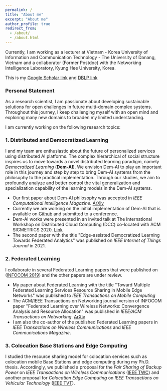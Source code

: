 ```yaml
---
permalink: /
title: "About me"
excerpt: "About me"
author_profile: true
redirect_from: 
  - /about/
  - /about.html
---
```


Currently, I am working as a lecturer at  Vietnam - Korea University of Information and Communication Technology - The University of Danang, Vietnam 
and a collaborator (Former Postdoc) with the Networking Intelligence Laboratory, Kyung Hee University, Korea.

This is my [Google Scholar link](https://scholar.google.com/citations?user=tnoge7wAAAAJ) and [DBLP link](https://dblp.org/pid/177/2939)

### Personal Statement
As a research scientist, I am passionate about developing sustainable solutions for open challenges in future multi-domain complex systems. Throughout this journey, I keep challenging myself with an open mind and exploring many new domains to broaden my limited understanding.

I am currently working on the following research topics:

### 1. Distributed and Democratized Learning

I and my team are enthusiastic about the future of personalized services using distributed AI platforms. The complex hierarchical of social structure inspires us to move towards a novel distributed learning paradigm, namely *Democratized Learning* (**Dem-AI**). We envision Dem-AI to play an important role in this journey and step by step to bring Dem-AI systems from the philosophy to the practical implementation. Through our studies, we aim to profoundly analyze and better control the vital generalization and specialization capability of the learning models in the Dem-AI systems.
  * Our first paper about Dem-AI philosophy was accepted in *IEEE Computational Intelligence Magazine*. [ArXiv](https://arxiv.org/abs/2003.09301)
  * Currently we are working on the initial implementation of Dem-AI that is available on [Github](https://github.com/nhatminh/Dem-AI) and submitted to a conference.
  * Dem-AI works were presented in an invited talk at The International Workshop on Distributed Cloud Computing (DCC) co-located with ACM SIGMETRICS 2020. [Link](http://dcc2020.ec.tuwien.ac.at/#meet-team)
  * The second paper with the title "Edge-assisted Democratized Learning Towards Federated Analytics" was published on *IEEE Internet of Things Journal* in 2021.
  
### 2. Federated Learning
I collaborate in several Federated Learning papers that were published on ([INFOCOM 2019](https://ieeexplore.ieee.org/abstract/document/8737464/)) and the other papers are under review.
  * My paper about Federated Learning with the title "Toward Multiple Federated Learning Services Resource Sharing in Mobile Edge Networks" was published to *IEEE Transactions on Mobile Computing*
  * The ACM/IEEE Transactions on Networking journal version of INFOCOM paper "Federated Learning over Wireless Networks: Convergence Analysis and Resource Allocation" was published in *IEEE/ACM Transactions on Networking*. [ArXiv](https://arxiv.org/abs/1910.13067)
  * I am also the co-author of the published Federated Learning papers in *IEEE Transactions on Wireless Communications* and *IEEE Communications Magazine*.


### 3. Colocation Base Stations and Edge Computing
I studied the resource sharing model for colocation services such as colocation mobile Base Stations and edge computing during my Ph.D. thesis. Accordingly, we published a proposal for the *Fair Sharing of Backup Power* on *IEEE Transactions on Wireless Communications* ([IEEE TWC](https://ieeexplore.ieee.org/abstract/document/9050517)) and another proposal for *Colocation Edge Computing*  on *IEEE Transactions on Vehicular Technology* ([IEEE TVT](https://ieeexplore.ieee.org/abstract/document/8247284)).
